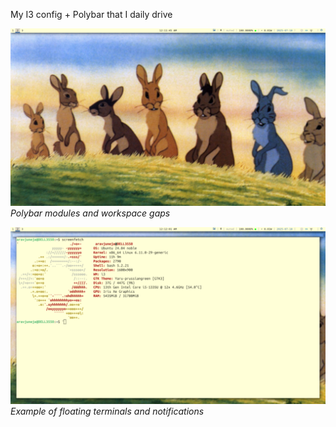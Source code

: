  My I3 config + Polybar that I daily drive
 
 

![i3 & Polybar Overview](./screenshot1.png)  
*Polybar modules and workspace gaps*

![Floating Window Demo](./screenshot2.png)  
*Example of floating terminals and notifications*

